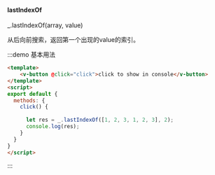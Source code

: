 #### lastIndexOf

_.lastIndexOf(array, value) 

从后向前搜索，返回第一个出现的value的索引。

:::demo 基本用法
```html
<template>
    <v-button @click="click">click to show in console</v-button>
</template>
<script>
export default {
  methods: {
    click() {
      
      let res = _.lastIndexOf([1, 2, 3, 1, 2, 3], 2);
      console.log(res);
    }
  }
}
</script>
```
:::
